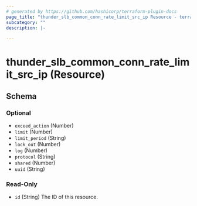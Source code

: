 ```yaml
---
# generated by https://github.com/hashicorp/terraform-plugin-docs
page_title: "thunder_slb_common_conn_rate_limit_src_ip Resource - terraform-provider-thunder"
subcategory: ""
description: |-
  
---
```


# thunder_slb_common_conn_rate_limit_src_ip (Resource)





<!-- schema generated by tfplugindocs -->
## Schema

### Optional

- `exceed_action` (Number)
- `limit` (Number)
- `limit_period` (String)
- `lock_out` (Number)
- `log` (Number)
- `protocol` (String)
- `shared` (Number)
- `uuid` (String)

### Read-Only

- `id` (String) The ID of this resource.


